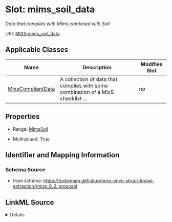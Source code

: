 # Slot: mims_soil_data


_Data that complies with Mims combined with Soil_



URI: [MIXS:mims_soil_data](https://w3id.org/mixs/mims_soil_data)



<!-- no inheritance hierarchy -->




## Applicable Classes

| Name | Description | Modifies Slot |
| --- | --- | --- |
[MixsCompliantData](MixsCompliantData.md) | A collection of data that complies with some combination of a MIxS checklist ... |  no  |







## Properties

* Range: [MimsSoil](MimsSoil.md)

* Multivalued: True





## Identifier and Mapping Information







### Schema Source


* from schema: https://turbomam.github.io/mixs-envo-struct-knowl-extraction//mixs_6_2_proposal




## LinkML Source

<details>
```yaml
name: mims_soil_data
description: Data that complies with Mims combined with Soil
title: MimsSoil data
from_schema: https://turbomam.github.io/mixs-envo-struct-knowl-extraction//mixs_6_2_proposal
rank: 1000
domain: MixsCompliantData
slot_uri: MIXS:mims_soil_data
multivalued: true
alias: mims_soil_data
domain_of:
- MixsCompliantData
range: MimsSoil
inlined: true
inlined_as_list: true

```
</details>